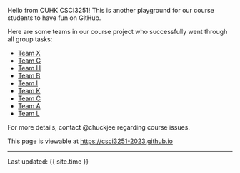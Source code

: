 Hello from CUHK CSCI3251! This is another playground for our course students to have fun on GitHub.

Here are some teams in our course project who successfully went through all group tasks:

*  [Team X](https://csci3251-2023.github.io/project-team-x/)
*  [Team G](https://csci3251-2023.github.io/project-team-g/)
*  [Team H](https://csci3251-2023.github.io/project-team-h/)
*  [Team B](https://csci3251-2023.github.io/project-team-b/)
*  [Team I](https://csci3251-2023.github.io/project-team-i/)
*  [Team K](https://csci3251-2023.github.io/project-team-k/)
*  [Team C](https://csci3251-2023.github.io/project-team-c/)
*  [Team A](https://csci3251-2023.github.io/project-team-a/)
*  [Team L](https://csci3251-2023.github.io/project-team-l/)

For more details, contact @chuckjee regarding course issues.

This page is viewable at https://csci3251-2023.github.io

---
Last updated: {{ site.time }}
